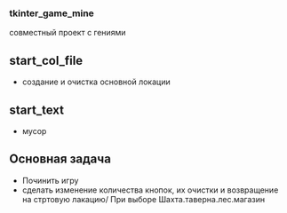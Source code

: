 ### tkinter_game_mine
совместный проект с гениями
## start_col_file
- создание и очистка основной локации
## start_text
- мусор


## Основная задача
- Починить игру
- сделать изменение количества кнопок, их  очистки  и возвращение на стртовую лакацию/ При выборе  Шахта.таверна.лес.магазин
